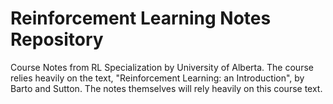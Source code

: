 # Reinforcement Learning Notes Repository
Course Notes from RL Specialization by University of Alberta. The course relies heavily on the text, "Reinforcement Learning: an Introduction", by Barto and Sutton. The notes themselves will rely heavily on this course text.
